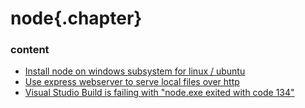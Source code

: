 ﻿
# node{.chapter}

### content

- [Install node on windows subsystem for linux / ubuntu](install_node_on_ubuntu_wsl.md)
- [Use express webserver to serve local files over http](webserver_express.md)
- [Visual Studio Build is failing with "node.exe exited with code 134"](visual_studio_failing_with_node_exited_with_code_134.md)
